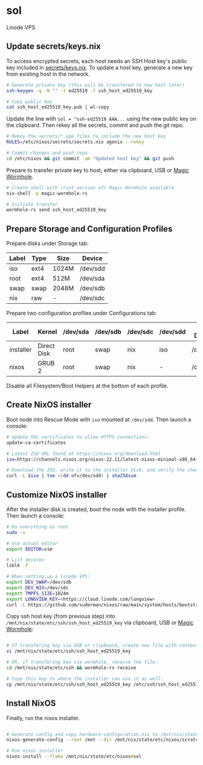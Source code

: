 # sol

Linode VPS

## Update secrets/keys.nix

To access encrypted secrets, each host needs an SSH Host key's public key
included in [secrets/keys.nix](https://github.com/suderman/nixos/blob/main/secrets/keys.nix). 
To update a host key, generate a new key from existing host in the network.

```zsh
# Generate private key (this will be transfered to new host later)
ssh-keygen -q -N "" -t ed25519 -f ssh_host_ed25519_key

# Copy public key
cat ssh_host_ed25519_key.pub | wl-copy 
```

Update the line with `sol = "ssh-ed25519 AAA...` using the new public key on the clipboard. 
Then rekey all the secrets, commit and push the git repo.

```zsh
# Rekey the secrets/*.age files to include the new host key
RULES=/etc/nixos/secrets/secrets.nix agenix --rekey

# Commit changes and push repo
cd /etc/nixos && git commit -am "Updated host key" && git push
```

Prepare to transfer private key to host, either via clipboard, USB or [Magic Wormhole](https://search.nixos.org/packages?channel=22.11&show=magic-wormhole-rs&from=0&size=50&sort=relevance&type=packages&query=magic+wormhole).

```zsh
# Create shell with (rust version of) Magic Wormhole available
nix-shell -p magic-wormhole-rs

# Initiate transfer
wormhole-rs send ssh_host_ed25519_key
```

## Prepare Storage and Configuration Profiles

Prepare disks under Storage tab:

| Label  | Type    | Size  | Device   |
| ------ | ------- | ----- | -------- |
| iso    | ext4    | 1024M | /dev/sdd |
| root   | ext4    | 512M  | /dev/sda |
| swap   | swap    | 2048M | /dev/sdb |
| nix    | raw     | -     | /dev/sdc |

Prepare two configuration profiles under Configurations tab:

| Label     | Kernel      | /dev/sda | /dev/sdb | /dev/sdc | /dev/sdd | Root Device |
| --------- | ----------- | -------- | -------- | -------- | -------- | ----------- |
| installer | Direct Disk | root     | swap     | nix      | iso      | /dev/sdd    |
| nixos     | GRUB 2      | root     | swap     | nix      | -        | /dev/sda    |

Disable all Filesystem/Boot Helpers at the bottom of each profile.

## Create NixOS installer

Boot node into Rescue Mode with `iso` mounted at `/dev/sdd`. Then launch a console:

```zsh
# Update SSL certificates to allow HTTPS connections:
update-ca-certificates

# Latest ISO URL found at https://nixos.org/download.html
iso=https://channels.nixos.org/nixos-22.11/latest-nixos-minimal-x86_64-linux.iso

# Download the ISO, write it to the installer disk, and verify the checksum:
curl -L $iso | tee >(dd of=/dev/sdd) | sha256sum
```

## Customize NixOS installer

After the installer disk is created, boot the node with the installer profile. Then launch a console:

```zsh
# Do everything as root
sudo -s

# Use actual editor
export EDITOR=vim

# List devices
lsblk -f

# When setting up a linode VPS:
export DEV_SWAP=/dev/sdb 
export DEV_NIX=/dev/sdc 
export TMPFS_SIZE=1024m
export LONGVIEW_KEY=<https://cloud.linode.com/longview>
curl -L https://github.com/suderman/nixos/raw/main/system/hosts/bootstrap.sh | sh
```

Copy ssh host key (from previous step) into `/mnt/nix/state/etc/ssh/ssh_host_ed25519_key` via clipboard, USB or [Magic Wormhole](https://search.nixos.org/packages?channel=22.11&show=magic-wormhole-rs&from=0&size=50&sort=relevance&type=packages&query=magic+wormhole):

```zsh

# If transfering key via USB or clipboard, create new file with contents:
vi /mnt/nix/state/etc/ssh/ssh_host_ed25519_key

# OR, if transfering key via wormhole, receive the file:
cd /mnt/nix/state/etc/ssh && wormhole-rs receive

# Copy this key to where the installer can use it as well:
cp /mnt/nix/state/etc/ssh/ssh_host_ed25519_key /etc/ssh/ssh_host_ed25519_key
```

## Install NixOS

Finally, run the nixos installer.

```zsh

# Generate config and copy hardware-configuration.nix to /mnt/nix/state/etc/nixos/nixos/hosts/sol/hardware-configuration.nix
nixos-generate-config --root /mnt --dir /mnt/nix/state/etc/nixos/scratch

# Run nixos installer
nixos-install --flake /mnt/nix/state/etc/nixos#sol
```
